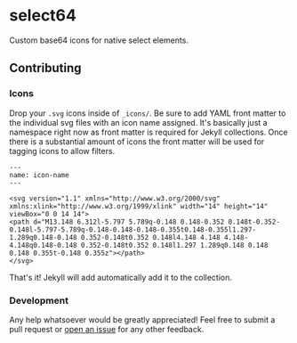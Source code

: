 # select64

Custom base64 icons for native select elements.

## Contributing

### Icons

Drop your `.svg` icons inside of `_icons/`. Be sure to add YAML front matter to the individual svg files with an icon name assigned. It's basically just a namespace right now as front matter is required for Jekyll collections. Once there is a substantial amount of icons the front matter will be used for tagging icons to allow filters.

```
---
name: icon-name
---

<svg version="1.1" xmlns="http://www.w3.org/2000/svg" xmlns:xlink="http://www.w3.org/1999/xlink" width="14" height="14" viewBox="0 0 14 14">
<path d="M13.148 6.312l-5.797 5.789q-0.148 0.148-0.352 0.148t-0.352-0.148l-5.797-5.789q-0.148-0.148-0.148-0.355t0.148-0.355l1.297-1.289q0.148-0.148 0.352-0.148t0.352 0.148l4.148 4.148 4.148-4.148q0.148-0.148 0.352-0.148t0.352 0.148l1.297 1.289q0.148 0.148 0.148 0.355t-0.148 0.355z"></path>
</svg>
```

That's it! Jekyll will add automatically add it to the collection.

### Development

Any help whatsoever would be greatly appreciated! Feel free to submit a pull request or [open an issue](https://github.com/josephfusco/select64/issues/new) for any other feedback.
